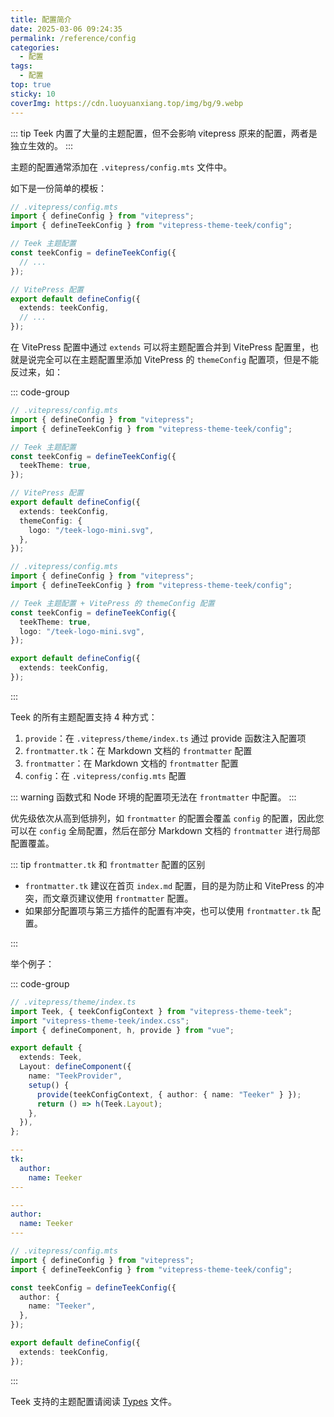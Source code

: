 ```yaml
---
title: 配置简介
date: 2025-03-06 09:24:35
permalink: /reference/config
categories:
  - 配置
tags:
  - 配置
top: true
sticky: 10
coverImg: https://cdn.luoyuanxiang.top/img/bg/9.webp
---
```


::: tip
Teek 内置了大量的主题配置，但不会影响 vitepress 原来的配置，两者是独立生效的。
:::

主题的配置通常添加在 `.vitepress/config.mts` 文件中。

如下是一份简单的模板：

```ts
// .vitepress/config.mts
import { defineConfig } from "vitepress";
import { defineTeekConfig } from "vitepress-theme-teek/config";

// Teek 主题配置
const teekConfig = defineTeekConfig({
  // ...
});

// VitePress 配置
export default defineConfig({
  extends: teekConfig,
  // ...
});
```

在 VitePress 配置中通过 `extends` 可以将主题配置合并到 VitePress 配置里，也就是说完全可以在主题配置里添加 VitePress 的 `themeConfig` 配置项，但是不能反过来，如：

::: code-group

```ts [各自配置]
// .vitepress/config.mts
import { defineConfig } from "vitepress";
import { defineTeekConfig } from "vitepress-theme-teek/config";

// Teek 主题配置
const teekConfig = defineTeekConfig({
  teekTheme: true,
});

// VitePress 配置
export default defineConfig({
  extends: teekConfig,
  themeConfig: {
    logo: "/teek-logo-mini.svg",
  },
});
```

```ts [统一配置]
// .vitepress/config.mts
import { defineConfig } from "vitepress";
import { defineTeekConfig } from "vitepress-theme-teek/config";

// Teek 主题配置 + VitePress 的 themeConfig 配置
const teekConfig = defineTeekConfig({
  teekTheme: true,
  logo: "/teek-logo-mini.svg",
});

export default defineConfig({
  extends: teekConfig,
});
```

:::

Teek 的所有主题配置支持 4 种方式：

1. `provide`：在 `.vitepress/theme/index.ts` 通过 provide 函数注入配置项
2. `frontmatter.tk`：在 Markdown 文档的 `frontmatter` 配置
3. `frontmatter`：在 Markdown 文档的 `frontmatter` 配置
4. `config`：在 `.vitepress/config.mts` 配置

::: warning
函数式和 Node 环境的配置项无法在 `frontmatter` 中配置。
:::

优先级依次从高到低排列，如 `frontmatter` 的配置会覆盖 `config` 的配置，因此您可以在 `config` 全局配置，然后在部分 Markdown 文档的 `frontmatter` 进行局部配置覆盖。

::: tip `frontmatter.tk` 和 `frontmatter` 配置的区别

- `frontmatter.tk` 建议在首页 `index.md` 配置，目的是为防止和 VitePress 的冲突，而文章页建议使用 `frontmatter` 配置。
- 如果部分配置项与第三方插件的配置有冲突，也可以使用 `frontmatter.tk` 配置。

:::

举个例子：

::: code-group

```ts [provide] {11}
// .vitepress/theme/index.ts
import Teek, { teekConfigContext } from "vitepress-theme-teek";
import "vitepress-theme-teek/index.css";
import { defineComponent, h, provide } from "vue";

export default {
  extends: Teek,
  Layout: defineComponent({
    name: "TeekProvider",
    setup() {
      provide(teekConfigContext, { author: { name: "Teeker" } });
      return () => h(Teek.Layout);
    },
  }),
};
```

```yaml [frontmatter.tk]
---
tk:
  author:
    name: Teeker
---
```

```yaml [frontmatter]
---
author:
  name: Teeker
---
```

```ts [config]
// .vitepress/config.mts
import { defineConfig } from "vitepress";
import { defineTeekConfig } from "vitepress-theme-teek/config";

const teekConfig = defineTeekConfig({
  author: {
    name: "Teeker",
  },
});

export default defineConfig({
  extends: teekConfig,
});
```

:::

Teek 支持的主题配置请阅读 [Types](https://github.com/Kele-Bingtang/vitepress-theme-teek/blob/master/packages/config/types.ts) 文件。
